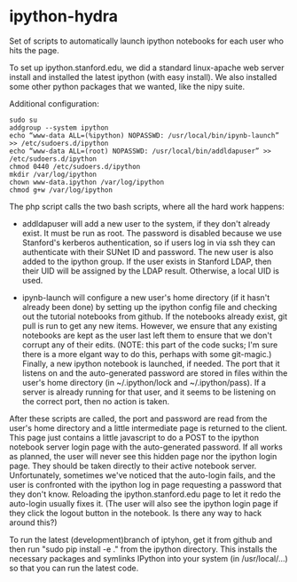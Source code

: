ipython-hydra
=============

Set of scripts to automatically launch ipython notebooks for each user who hits the page.

To set up ipython.stanford.edu, we did a standard linux-apache web server install and installed the latest ipython (with easy install). We also installed some other python packages that we wanted, like the nipy suite.

Additional configuration:

    sudo su
    addgroup --system ipython
    echo “www-data ALL=(%ipython) NOPASSWD: /usr/local/bin/ipynb-launch” >> /etc/sudoers.d/ipython
    echo “www-data ALL=(root) NOPASSWD: /usr/local/bin/addldapuser” >> /etc/sudoers.d/ipython
    chmod 0440 /etc/sudoers.d/ipython
    mkdir /var/log/ipython
    chown www-data.ipython /var/log/ipython
    chmod g+w /var/log/ipython

The php script calls the two bash scripts, where all the hard work happens:
 * addldapuser will add a new user to the system, if they don't already exist. It must be run as root. The password is disabled because we use Stanford's kerberos authentication, so if users log in via ssh they can authenticate with their SUNet ID and password. The new user is also added to the ipython group. If the user exists in Stanford LDAP, then their UID will be assigned by the LDAP result. Otherwise, a local UID is used. 
 
 * ipynb-launch will configure a new user's home directory (if it hasn't already been done) by setting up the ipython config file and checking out the tutorial notebooks from github. If the notebooks already exist, git pull is run to get any new items. However, we ensure that any existing notebooks are kept as the user last left them to ensure that we don't corrupt any of their edits. (NOTE: this part of the code sucks; I'm sure there is a more elgant way to do this, perhaps with some git-magic.) Finally, a new ipython notebook is launched, if needed. The port that it listens on and the auto-generated password are stored in files within the user's home directory (in ~/.ipython/lock and ~/.ipython/pass). If a server is already running for that user, and it seems to be listening on the correct port, then no action is taken.

After these scripts are called, the port and password are read from the user's home directory and a little intermediate page is returned to the client. This page just contains a little javascript to do a POST to the ipython notebook server login page with the auto-generated password. If all works as planned, the user will never see this hidden page nor the ipython login page. They should be taken directly to their active notebook server. Unfortunately, sometimes we've noticed that the auto-login fails, and the user is confronted with the ipython log in page requesting a password that they don't know. Reloading the ipython.stanford.edu page to let it redo the auto-login usually fixes it. (The user will also see the ipython login page if they click the logout button in the notebook. Is there any way to hack around this?)

To run the latest (development)branch of iptyhon, get it from github and then run "sudo pip install -e ." from the ipython directory. This installs the necessary packages and symlinks IPython into your system (in /usr/local/...) so that you can run the latest code.

